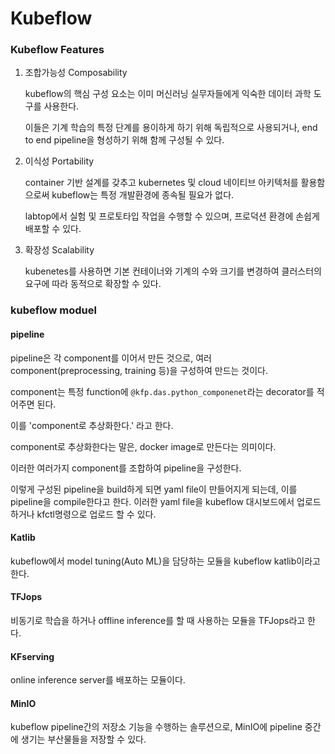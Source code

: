 # Kubeflow

### Kubeflow Features

1. 조합가능성 Composability
   
   kubeflow의 핵심 구성 요소는 이미 머신러닝 실무자들에게 익숙한 데이터 과학 도구를 사용한다.
   
   이들은 기계 학습의 특정 단계를 용이하게 하기 위해 독립적으로 사용되거나, end to end pipeline을 형성하기 위해 함께 구성될 수 있다.

2. 이식성 Portability
   
   container 기반 설계를 갖추고 kubernetes 및 cloud 네이티브 아키텍처를 활용함으로써 kubeflow는 특정 개발환경에 종속될 필요가 없다.
   
   labtop에서 실험 및 프로토타입 작업을 수행할 수 있으며, 프로덕션 환경에 손쉽게 배포할 수 있다.

3. 확장성 Scalability
   
   kubenetes를 사용하면 기본 컨테이너와 기계의 수와 크기를 변경하여 클러스터의 요구에 따라 동적으로 확장할 수 있다.

### kubeflow moduel

#### pipeline

pipeline은 각 component를 이어서 만든 것으로, 여러 component(preprocessing, training 등)을 구성하여 만드는 것이다.

component는 특정 function에 `@kfp.das.python_componenet`라는 decorator를 적어주면 된다.

이를 'component로 추상화한다.' 라고 한다. 

component로 추상화한다는 말은, docker image로 만든다는 의미이다.

이러한 여러가지 component를 조합하여 pipeline을 구성한다.

이렇게 구성된 pipeline을 build하게 되면 yaml file이 만들어지게 되는데, 이를 pipeline을 compile한다고 한다. 이러한 yaml file을 kubeflow 대시보드에서 업로드하거나 kfctl명령으로 업로드 할 수 있다.

#### Katlib

kubeflow에서 model tuning(Auto ML)을 담당하는 모듈을 kubeflow katlib이라고 한다.

#### TFJops

비동기로 학습을 하거나 offline inference를 할 때 사용하는 모듈을 TFJops라고 한다.

#### KFserving

online inference server를 배포하는 모듈이다.

#### MinIO

kubeflow pipeline간의 저장소 기능을 수행하는 솔루션으로, MinIO에 pipeline 중간에 생기는 부산물들을 저장할 수 있다.
